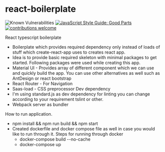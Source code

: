 # react-boilerplate
![Known Vulnerabilities](https://snyk.io/test/github/sakatajay111/react-boilerplate/badge.svg)
[![JavaScript Style Guide: Good Parts](https://img.shields.io/badge/code%20style-goodparts-brightgreen.svg?style=flat)](https://github.com/sakatajay111/react-boilerplate "JavaScript The Good Parts")
[![contributions welcome](https://img.shields.io/badge/contributions-welcome-brightgreen.svg?style=flat)](https://github.com/sakatajay111/react-boilerplate/issues)

React typescript boilerplate
   - Boilerplate which provides required dependency only instead of loads of stuff which create-react-app uses to creates react app.
   - Idea is to provide basic required skeleton with minimal packages to get started.
Following packages were used while creating this app.
   - Material UI - Provides array of different component which we can use and quickly build the app. You can use other alternatives as well such as AntDesign or react bootstrap 
   - React Router - For Navigation
   - Saas-load - CSS preprocessor
Dev dependency
   - I'm using standard.js as dev dependency for linting you can change according to your requirement tslint or other.
   - Webpack server as bundler

How to run application.
   -  npm install && npm run build && npm start
   - Created dockerfile and docker compose file as well in case you would like to run through it. Steps for running through docker
      - docker-compose build --no-cache
      - docker-compose up
    
